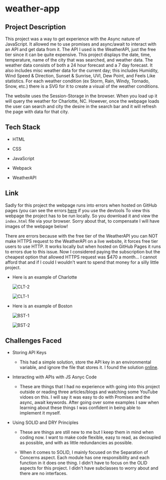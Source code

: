 # weather-app

## Project Description

This project was a way to get experience with the Async nature of JavaScript. It allowed me to use promises and async/await to interact with an API and get data from it. The API I used is the WeatherAPI, just the free tier since it can be quite expensive. This project displays the date, time, temperature, name of the city that was searched, and weather data. The weather data consists of both a 24 hour forecast and a 7 day forecast. It also includes misc weather data for the current day; this includes Humidity, Wind Speed & Direction, Sunset & Sunrise, UVI, Dew Point, and Feels Like statistics. For each weather condition (ex Storm, Rain, Windy, Tornado, Snow, etc.) there is a SVG for it to create a visual of the weather conditions.

The website uses the Session-Storage in the browser. When you load up it will query the weather for Charlotte, NC. However, once the webpage loads the user can search and city the desire in the search bar and it will refresh the page with data for that city.

## Tech Stack

* HTML

* CSS

* JavaScript

* Webpack

* WeatherAPI


## Link

Sadly for this project the webpage runs into errors when hosted on GitHub pages (you can see the errors [here](https://jhagg26.github.io/weather-app/) if you use the devtools To view this webpage the project has to be run locally. So you download it and view the `index.html` file via your browser. Sorry about that, to compensate I will have images of the webpage below! 

There are errors because with the free tier of the WeatherAPI you can NOT make HTTPS request to the WeatherAPI on a live website, it forces free tier users to use HTTP. It works locally but when hosted on GitHub Pages it runs to errors due to this issue. Now I considered paying the subscription but the cheapest option that allowed HTTPS request was $470 a month... I cannot afford that and if I could I wouldn't want to spend that money for a silly little project. 

* Here is an example of Charlotte

  ![CLT-2](https://github.com/jhagg26/weather-app/assets/60297426/74811557-2817-4644-9dcf-8dab9a14bbb0)
  

  ![CLT-1](https://github.com/jhagg26/weather-app/assets/60297426/9341ed81-c123-435a-8669-c932690685a7)

* Here is an example of Boston
  
  ![BST-1](https://github.com/jhagg26/weather-app/assets/60297426/fcb492ef-af81-475a-b9ae-3813beebc6f5)


   
  ![BST-2](https://github.com/jhagg26/weather-app/assets/60297426/3dd0af70-a911-43f5-9e55-469335dd6e60)

## Challenges Faced

* Storing API Keys 
    * This had a simple solution, store the API key in an environmental variable, and ignore the file that stores it. I found the solution [online](https://www.learnhowtoprogram.com/intermediate-javascript/asynchrony-and-apis/protecting-api-keys).

* Interacting with APIs with JS Asnyc Code
    * These are things that I had no experience with going into this project outside or reading three articles/blogs and watching some YouTube vidoes on this. I will say it was easy to do with Promises and the async, await keywords. After going over some examples I saw when learning about these things I was confident in being able to implement it myself.

* Using SOLID and DRY Principles
    * These are things are still new to me but I keep them in mind when coding now. I want to make code flexible, easy to read, as decoupled as possible, and with as little redundancies as possible.

    * When it comes to SOLID, I mainly focused on the Separation of Concerns aspect. Each module has one responsibility and each function in it does one thing. I didn't have to focus on the OLID aspects for this project. I didn't have subclasses to worry about and there are no interfaces.
